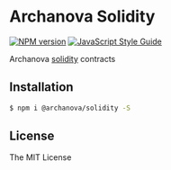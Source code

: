 # Archanova Solidity
[![NPM version][npm-image]][npm-url]
[![JavaScript Style Guide][style-image]][style-url]

Archanova [solidity](http://solidity.readthedocs.io) contracts

## Installation

```bash
$ npm i @archanova/solidity -S
```

## License

The MIT License

[npm-image]: https://badge.fury.io/js/%40archanova%2Fsolidity.svg
[npm-url]: https://npmjs.org/package/@archanova/solidity


[style-image]: https://img.shields.io/badge/code_style-standard-brightgreen.svg
[style-url]: https://standardjs.com

